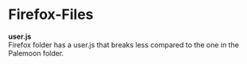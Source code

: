    Firefox-Files
   ==========
**user.js** </br>
Firefox folder has a user.js that breaks less compared to the one in the Palemoon folder.

